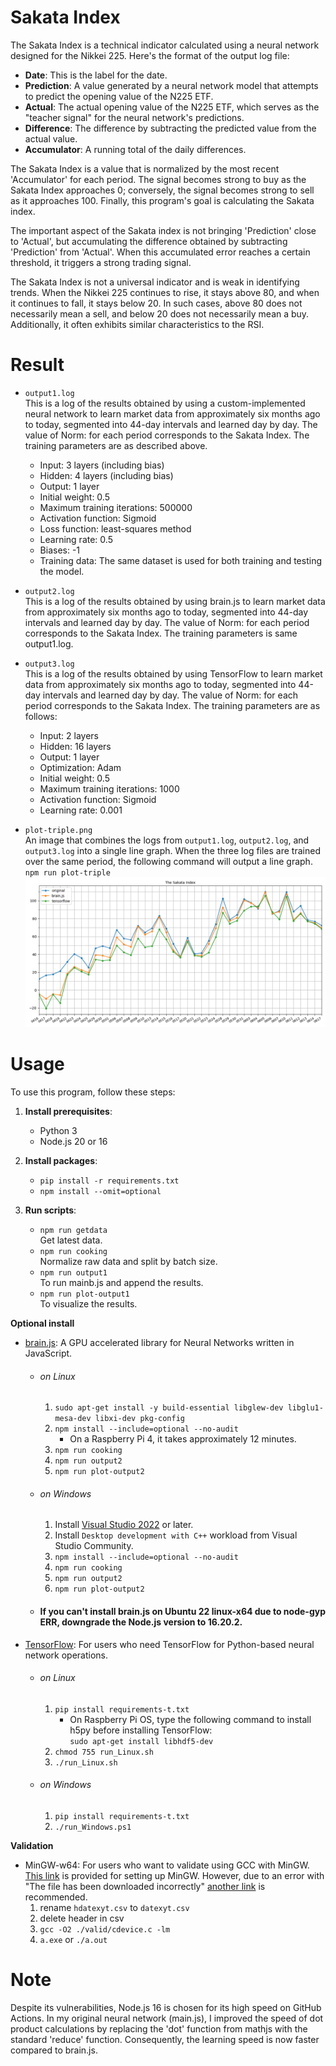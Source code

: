 # Sakata Index

The Sakata Index is a technical indicator calculated using a neural network designed for the Nikkei 225. Here's the format of the output log file:

- **Date**: This is the label for the date.
- **Prediction**: A value generated by a neural network model that attempts to predict the opening value of the N225 ETF.
- **Actual**: The actual opening value of the N225 ETF, which serves as the "teacher signal" for the neural network's predictions.
- **Difference**: The difference by subtracting the predicted value from the actual value.
- **Accumulator**: A running total of the daily differences.

The Sakata Index is a value that is normalized by the most recent 'Accumulator' for each period. The signal becomes strong to buy as the Sakata Index approaches 0; conversely, the signal becomes strong to sell as it approaches 100. Finally, this program's goal is calculating the Sakata index.  

The important aspect of the Sakata index is not bringing 'Prediction' close to 'Actual', but accumulating the difference obtained by subtracting 'Prediction' from 'Actual'. When this accumulated error reaches a certain threshold, it triggers a strong trading signal.  

The Sakata Index is not a universal indicator and is weak in identifying trends. When the Nikkei 225 continues to rise, it stays above 80, and when it continues to fall, it stays below 20. In such cases, above 80 does not necessarily mean a sell, and below 20 does not necessarily mean a buy. Additionally, it often exhibits similar characteristics to the RSI.  

# Result

- `output1.log`  
  This is a log of the results obtained by using a custom-implemented neural network to learn market data from approximately six months ago to today, segmented into 44-day intervals and learned day by day. The value of Norm: for each period corresponds to the Sakata Index. The training parameters are as described above.
  - Input: 3 layers (including bias)
  - Hidden: 4 layers (including bias)
  - Output: 1 layer
  - Initial weight: 0.5
  - Maximum training iterations: 500000
  - Activation function: Sigmoid
  - Loss function: least-squares method
  - Learning rate: 0.5
  - Biases: -1
  - Training data: The same dataset is used for both training and testing the model.

- `output2.log`  
  This is a log of the results obtained by using brain.js to learn market data from approximately six months ago to today, segmented into 44-day intervals and learned day by day. The value of Norm: for each period corresponds to the Sakata Index. The training parameters is same output1.log.

- `output3.log`  
  This is a log of the results obtained by using TensorFlow to learn market data from approximately six months ago to today, segmented into 44-day intervals and learned day by day. The value of Norm: for each period corresponds to the Sakata Index. The training parameters are as follows:
  - Input: 2 layers
  - Hidden: 16 layers
  - Output: 1 layer
  - Optimization: Adam
  - Initial weight: 0.5
  - Maximum training iterations: 1000
  - Activation function: Sigmoid
  - Learning rate: 0.001

- `plot-triple.png`  
  An image that combines the logs from `output1.log`, `output2.log`, and `output3.log` into a single line graph.
  When the three log files are trained over the same period, the following command will output a line graph.  
  `npm run plot-triple`
![plot-triple.png](https://raw.githubusercontent.com/BEROCHLU/sakata/main/result/plot-triple.png "The Sakata Index")

# Usage

To use this program, follow these steps:

1. **Install prerequisites**:
   - Python 3
   - Node.js 20 or 16

2. **Install packages**:
   - `pip install -r requirements.txt`
   - `npm install --omit=optional`

3. **Run scripts**:
   - `npm run getdata`  
   Get latest data.
   - `npm run cooking`  
   Normalize raw data and split by batch size.
   - `npm run output1`  
   To run mainb.js and append the results.
   - `npm run plot-output1`  
   To visualize the results.

**Optional install**
   - [brain.js](https://github.com/BrainJS/brain.js): A GPU accelerated library for Neural Networks written in JavaScript.
      - ###### on Linux
         1. `sudo apt-get install -y build-essential libglew-dev libglu1-mesa-dev libxi-dev pkg-config` 
         2. `npm install --include=optional --no-audit`
            - On a Raspberry Pi 4, it takes approximately 12 minutes.
         3. `npm run cooking`
         4. `npm run output2`
         5. `npm run plot-output2`
      - ###### on Windows
         1. Install [Visual Studio 2022](https://visualstudio.microsoft.com/downloads) or later.
         2. Install `Desktop development with C++` workload from Visual Studio Community.
         3. `npm install --include=optional --no-audit`
         4. `npm run cooking`
         5. `npm run output2`
         6. `npm run plot-output2`
      - #### If you can't install brain.js on Ubuntu 22 linux-x64 due to node-gyp ERR, downgrade the Node.js version to 16.20.2.

   - [TensorFlow](https://www.tensorflow.org): For users who need TensorFlow for Python-based neural network operations.
      - ###### on Linux
         1. `pip install requirements-t.txt`
            - On Raspberry Pi OS, type the following command to install h5py before installing TensorFlow:  
            `sudo apt-get install libhdf5-dev`
         2. `chmod 755 run_Linux.sh`
         3. `./run_Linux.sh`
      - ###### on Windows
         1. `pip install requirements-t.txt`
         2. `./run_Windows.ps1`

**Validation**
   - MinGW-w64: For users who want to validate using GCC with MinGW.  
      [This link](https://code.visualstudio.com/docs/cpp/config-mingw) is provided for setting up MinGW. However, due to an error with "The file has been downloaded incorrectly" [another link](https://winlibs.com/) is recommended.  
      1. rename `hdatexyt.csv` to `datexyt.csv`
      2. delete header in csv
      3. `gcc -O2 ./valid/cdevice.c -lm` 
      4. `a.exe` or `./a.out`  

# Note

Despite its vulnerabilities, Node.js 16 is chosen for its high speed on GitHub Actions. In my original neural network (main.js), I improved the speed of dot product calculations by replacing the 'dot' function from mathjs with the standard 'reduce' function. Consequently, the learning speed is now faster compared to brain.js.
